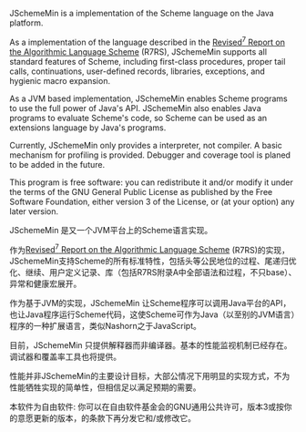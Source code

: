 JSchemeMin is a implementation of the Scheme language on the Java platform.

As a implementation of the language described in the
[Revised<sup>7</sup> Report on the Algorithmic Language Scheme](http://trac.sacrideo.us/wg/attachment/wiki/WikiStart/r7rs.pdf)
(R7RS), JSchemeMin supports all standard features of Scheme,
including first-class procedures, proper tail calls,
continuations, user-defined records, libraries, exceptions, and
hygienic macro expansion.

As a JVM based implementation, JSchemeMin enables Scheme programs
to use the full power of Java's API. JSchemeMin also enables Java 
programs to evaluate Scheme's code, so Scheme can be used as an 
extensions language by Java's programs.

Currently, JSchemeMin only provides a interpreter, not compiler.
A basic mechanism for profiling is provided. 
Debugger and coverage tool is planed to be added in the future.

This program is free software: you can redistribute it and/or modify
it under the terms of the GNU General Public License as published by
the Free Software Foundation, either version 3 of the License, or
(at your option) any later version.

JSchemeMin 是又一个JVM平台上的Scheme语言实现。

作为[Revised<sup>7</sup> Report on the Algorithmic Language Scheme](http://trac.sacrideo.us/wg/attachment/wiki/WikiStart/r7rs.pdf)
(R7RS)的实现，JSchemeMin支持Scheme的所有标准特性，包括头等公民地位的过程、尾递归优化、继续、用户定义记录、库（包括R7RS附录A中全部语法和过程，不只base）、异常和健康宏展开。

作为基于JVM的实现，JSchemeMin 让Scheme程序可以调用Java平台的API，也让Java程序运行Scheme代码，这使Scheme可作为Java（以至别的JVM语言）程序的一种扩展语言，类似Nashorn之于JavaScript。

目前，JSchemeMin 只提供解释器而非编译器。基本的性能监视机制已经存在。调试器和覆盖率工具也将提供。

性能并非JSchemeMin的主要设计目标，大部公情况下用明显的实现方式，不为性能牺牲实现的简单性，但相信足以满足预期的需要。

本软件为自由软件: 你可以在自由软件基金会的GNU通用公共许可，版本3或按你的意愿更新的版本，的条款下再分发它和/或修改它。
